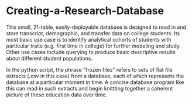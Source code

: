 # Creating-a-Research-Database
This small, 21-table, easily-deployable database is designed to read in and store transcript, demographic, and transfer data on college students. Its most basic use case is to identify analytical cohorts of students with particular traits (e.g. first time in college) for further modeling and study. Other use cases include querying to produce basic descriptive results about different student populations.

In the python script, the phrase "frozen files" refers to sets of flat file extracts (.csv in this case) from a database, each of which represents the database at a particular moment in time. A concise database program like this can read in such extracts and begin knittting together a coherent picture of these education data over time.
